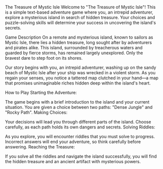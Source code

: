The Treasure of Mystic Isle
Welcome to "The Treasure of Mystic Isle"! This is a simple text-based adventure game where you, an intrepid adventurer, explore a mysterious island in search of hidden treasure. Your choices and puzzle-solving skills will determine your success in uncovering the island's secrets.

Game Description
On a remote and mysterious island, known to sailors as Mystic Isle, there lies a hidden treasure, long sought after by adventurers and pirates alike. This island, surrounded by treacherous waters and guarded by fierce storms, has remained largely unexplored. Only the bravest dare to step foot on its shores.

Our story begins with you, an intrepid adventurer, washing up on the sandy beach of Mystic Isle after your ship was wrecked in a violent storm. As you regain your senses, you notice a tattered map clutched in your hand—a map that promises unimaginable riches hidden deep within the island's heart.

How to Play
Starting the Adventure:

The game begins with a brief introduction to the island and your current situation.
You are given a choice between two paths: "Dense Jungle" and "Rocky Path".
Making Choices:

Your decisions will lead you through different parts of the island.
Choose carefully, as each path holds its own dangers and secrets.
Solving Riddles:

As you explore, you will encounter riddles that you must solve to progress.
Incorrect answers will end your adventure, so think carefully before answering.
Reaching the Treasure:

If you solve all the riddles and navigate the island successfully, you will find the hidden treasure and an ancient artifact with mysterious powers.
